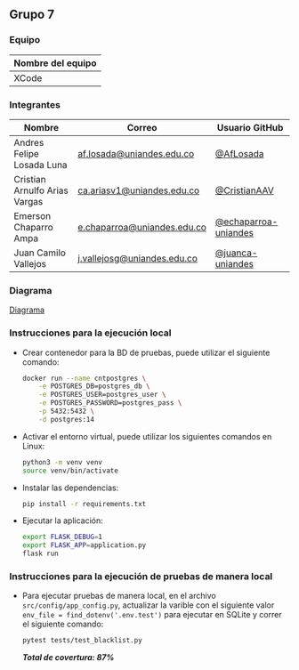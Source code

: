 ## Grupo 7

### Equipo

| Nombre del equipo |
| - | 
|XCode |

### Integrantes

| Nombre | Correo | Usuario GitHub |
| - | - | - | 
| Andres Felipe Losada Luna | af.losada@uniandes.edu.co | [@AfLosada](https://github.com/AfLosada) | 
| Cristian Arnulfo Arias Vargas | ca.ariasv1@uniandes.edu.co | [@CristianAAV](https://github.com/CristianAAV) | 
| Emerson Chaparro Ampa | e.chaparroa@uniandes.edu.co | [@echaparroa-uniandes](https://github.com/echaparroa-uniandes) | 
| Juan Camilo Vallejos | j.vallejosg@uniandes.edu.co | [@juanca-uniandes](https://github.com/juanca-uniandes) | 


### Diagrama 
[Diagrama](https://github.com/CristianAAV/DEVOPS/wiki/Diagrama-E1)

### Instrucciones para la ejecución local
- Crear contenedor para la BD de pruebas, puede utilizar el siguiente comando:
    ```bash
    docker run --name cntpostgres \
        -e POSTGRES_DB=postgres_db \
        -e POSTGRES_USER=postgres_user \
        -e POSTGRES_PASSWORD=postgres_pass \
        -p 5432:5432 \
        -d postgres:14
    ```
- Activar el entorno virtual, puede utilizar los siguientes comandos en Linux:
    ```bash
    python3 -m venv venv
    source venv/bin/activate
    ```
- Instalar las dependencias:
    ```bash
    pip install -r requirements.txt
    ```
- Ejecutar la aplicación:
    ```bash
    export FLASK_DEBUG=1
    export FLASK_APP=application.py
    flask run
    ```
### Instrucciones para la ejecución de pruebas de manera local
- Para ejecutar pruebas de manera local, en el archivo `src/config/app_config.py`, actualizar la varible con el siguiente valor `env_file = find_dotenv('.env.test')` para ejecutar en SQLite y correr el siguiente comando:
    ```bash
    pytest tests/test_blacklist.py
    ```
    ***Total de covertura: 87%***
